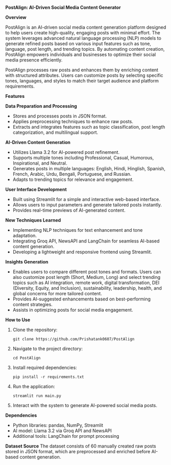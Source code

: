 **PostAlign: AI-Driven Social Media Content Generator**

**Overview**

PostAlign is an AI-driven social media content generation platform designed to help users create high-quality, engaging posts with minimal effort. The system leverages advanced natural language processing (NLP) models to generate refined posts based on various input features such as tone, language, post length, and trending topics. By automating content creation, PostAlign empowers individuals and businesses to optimize their social media presence efficiently.

PostAlign processes raw posts and enhances them by enriching content with structured attributes. Users can customize posts by selecting specific tones, languages, and styles to match their target audience and platform requirements.

**Features**

**Data Preparation and Processing**

- Stores and processes posts in JSON format.
- Applies preprocessing techniques to enhance raw posts.
- Extracts and integrates features such as topic classification, post length categorization, and multilingual support.

**AI-Driven Content Generation**

- Utilizes Llama 3.2 for AI-powered post refinement.
- Supports multiple tones including Professional, Casual, Humorous, Inspirational, and Neutral.
- Generates posts in multiple languages: English, Hindi, Hinglish, Spanish, French, Arabic, Urdu, Bengali, Portuguese, and Russian.
- Adapts to trending topics for relevance and engagement.

**User Interface Development**

- Built using Streamlit for a simple and interactive web-based interface.
- Allows users to input parameters and generate tailored posts instantly.
- Provides real-time previews of AI-generated content.

**New Techniques Learned**

- Implementing NLP techniques for text enhancement and tone adaptation.
- Integrating Groq API, NewsAPI and LangChain for seamless AI-based content generation.
- Developing a lightweight and responsive frontend using Streamlit.

**Insights Generation**

- Enables users to compare different post tones and formats. Users can also customize post length (Short, Medium, Long) and select trending topics such as AI integration, remote work, digital transformation, DEI (Diversity, Equity, and Inclusion), sustainability, leadership, health, and global concerns for more tailored content.
- Provides AI-suggested enhancements based on best-performing content strategies.
- Assists in optimizing posts for social media engagement.

**How to Use**

1. Clone the repository:
   ```
   git clone https://github.com/Prishatank0607/PostAlign
   ```
2. Navigate to the project directory:
   ```
   cd PostAlign
   ```
3. Install required dependencies:
   ```
   pip install -r requirements.txt
   ```
4. Run the application:
   ```
   streamlit run main.py
   ```
5. Interact with the system to generate AI-powered social media posts.

**Dependencies**

- Python libraries: pandas, NumPy, Streamlit
- AI model: Llama 3.2 via Groq API and NewsAPI
- Additional tools: LangChain for prompt processing

**Dataset Source**
The dataset consists of 60 manually created raw posts stored in JSON format, which are preprocessed and enriched before AI-based content generation.

